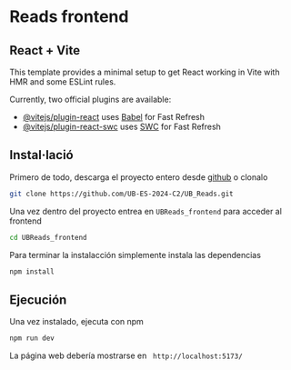 # Reads frontend

## React + Vite

This template provides a minimal setup to get React working in Vite with HMR and some ESLint rules.

Currently, two official plugins are available:

- [@vitejs/plugin-react](https://github.com/vitejs/vite-plugin-react/blob/main/packages/plugin-react/README.md) uses [Babel](https://babeljs.io/) for Fast Refresh
- [@vitejs/plugin-react-swc](https://github.com/vitejs/vite-plugin-react-swc) uses [SWC](https://swc.rs/) for Fast Refresh


## Instal·lació

Primero de todo, descarga el proyecto entero desde [github](https://www.github.com) o clonalo

```bash
git clone https://github.com/UB-ES-2024-C2/UB_Reads.git
```

Una vez dentro del proyecto entrea en ```UBReads_frontend``` para acceder al frontend

```bash
cd UBReads_frontend
```

Para terminar la instalacción simplemente instala las dependencias

```bash
npm install
```

## Ejecución

Una vez instalado, ejecuta con npm

```bash
npm run dev
```

La página web debería mostrarse en ``` http://localhost:5173/```